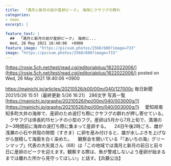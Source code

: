 ```yaml
---
title:  「満月と新月の前が産卵ピーク」　海岸にクサフグの群れ  
categories:
- news
excerpt: |
  
feature_text: |
  ##  「満月と新月の前が産卵ピーク」　海岸に...
  Wed, 26 May 2021 18:40:06  +0900
feature_image: "https://picsum.photos/2560/600?image=733"
image: "https://picsum.photos/2560/600?image=733"
---
```


[https://rosie.5ch.net/test/read.cgi/editorialplus/1622022006/](https://rosie.5ch.net/test/read.cgi/editorialplus/1622022006/)
posted on Wed, 26 May 2021 18:40:06  +0900

<!--more-->

https://mainichi.jp/articles/20210526/k00/00m/040/127000c 毎日新聞 2021/5/26 15:51（最終更新 5/26 16:21） 286文字 写真一覧 [https://mainichi.jp/graphs/20210526/hpj/00m/040/003000g/1](https://mainichi.jp/graphs/20210526/hpj/00m/040/003000g/1) 　愛知県南知多町大井の海岸で、産卵のため波打ち際にクサフグの群れが押し寄せている。 　クサフグは体長約15センチの小型のフグ。産卵は5月から7月上旬で、満潮の2〜3時間前に海岸の波打ち際に集まって産卵する。 　24日午後2時ごろ、雌が浅瀬の小石や貝殻の隙間（すきま）に卵を産み付けると、雄が水しぶきを上げながら放精して海面を白く染めた。 　観察会を開いている「『あいちの海』グリーンマップ」代表の大矢晃さん（68）は「この地域では満月と新月の前日と前々日に産卵のピークを迎えます。観察する際は、魚が警戒しないよう産卵が始まるまでは離れた所から見守ってほしい」と話す。【兵藤公治】
